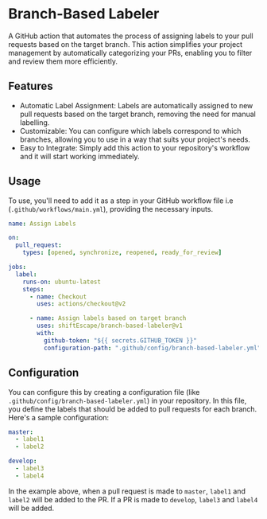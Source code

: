 # Branch-Based Labeler

A GitHub action that automates the process of assigning labels to your pull requests based on the target branch. This action simplifies your project management by automatically categorizing your PRs, enabling you to filter and review them more efficiently.

## Features

- Automatic Label Assignment: Labels are automatically assigned to new pull requests based on the target branch, removing the need for manual labelling.
- Customizable: You can configure which labels correspond to which branches, allowing you to use in a way that suits your project's needs.
- Easy to Integrate: Simply add this action to your repository's workflow and it will start working immediately.

## Usage

To use, you'll need to add it as a step in your GitHub workflow file i.e (`.github/workflows/main.yml`), providing the necessary inputs.

```yaml
name: Assign Labels

on:
  pull_request:
    types: [opened, synchronize, reopened, ready_for_review]

jobs:
  label:
    runs-on: ubuntu-latest
    steps:
      - name: Checkout
        uses: actions/checkout@v2

      - name: Assign labels based on target branch
        uses: shiftEscape/branch-based-labeler@v1
        with:
          github-token: "${{ secrets.GITHUB_TOKEN }}"
          configuration-path: ".github/config/branch-based-labeler.yml" # configuration file
```

## Configuration

You can configure this by creating a configuration file (like `.github/config/branch-based-labeler.yml`) in your repository. In this file, you define the labels that should be added to pull requests for each branch. Here's a sample configuration:

```yaml
master:
  - label1
  - label2

develop:
  - label3
  - label4
```

In the example above, when a pull request is made to `master`, `label1` and `label2` will be added to the PR. If a PR is made to `develop`, `label3` and `label4` will be added.

